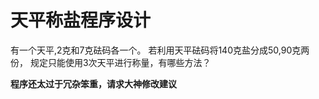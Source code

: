 # 天平称盐程序设计
 有一个天平,2克和7克砝码各一个。 若利用天平砝码将140克盐分成50,90克两份， 规定只能使用3次天平进行称量，有哪些方法？


<b>程序还太过于冗杂笨重，请求大神修改建议<b/>
